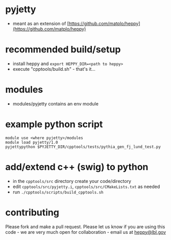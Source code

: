 # pyjetty

- meant as an extension of [https://github.com/matplo/heppy](https://github.com/matplo/heppy)

# recommended build/setup

 - install heppy and `export HEPPY_DIR=<path to heppy>`
 - execute "cpptools/build.sh" - that's it...

# modules

- modules/pyjetty contains an env module

# example python script

```
module use <where pyjetty>/modules
module load pyjetty/1.0
pyjettypython $PYJETTY_DIR/cpptools/tests/pythia_gen_fj_lund_test.py
```


# add/extend c++ (swig) to python

- in the `cpptools/src` directory create your code/directory
- edit `cpptools/src/pyjetty.i`, `cpptools/src/CMakeLists.txt` as needed
- run `./cpptools/scripts/build_cpptools.sh`

# contributing

Please fork and make a pull request.
Please let us know if you are using this code - we are very much open for collaboration - email us at heppy@lbl.gov
